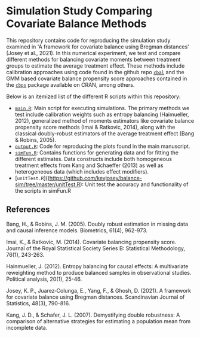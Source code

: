 Simulation Study Comparing Covariate Balance Methods
====================================================

This repository contains code for reproducing the simulation study examined in 'A framework for covariate balance using Bregman distances' (Josey et al., 2021). In this numerical experiment, we test and compare different methods for balancing covariate moments between treatment groups to estimate the average treatment effect. These methods include calibration approaches using code found in the github repo [`cbal`](https://github.com/kevjosey/cbal/) and the GMM based covariate balance propensity score approaches contained in the [`cbps`](https://cran.r-project.org/web/packages/CBPS/index.html) package available on CRAN, among others. 

Below is an itemized list of the different R scripts within this repository:

- [`main.R`](https://github.com/kevjosey/balance-sim/tree/master/main.R): Main script for executing simulations. The primary methods we test include calibration weights such as entropy balancing (Haimueller, 2012), generalized method of moments estimators like covariate balance propensity score methods (Imai & Ratkovic, 2014), along with the classical doubly-robust estimators of the average treatment effect (Bang & Robins, 2005).
- [`output.R`](https://github.com/kevjosey/balance-sim/tree/master/output.R): Code for reproducing the plots found in the main manuscript.
- [`simFun.R`](https://github.com/kevjosey/balance-sim/tree/master/simFun.R): Contains functions for generating data and for fitting the different estimates. Data constructs include both homogeneous treatment effects from Kang and Schaeffer (2013) as well as heterogeneous data (which includes effect modifiers).
- [`unitTest.R`]((https://github.com/kevjosey/balance-sim/tree/master/unitTest.R): Unit test the accuracy and functionality of the scripts in simFun.R

## References

Bang, H., & Robins, J. M. (2005). Doubly robust estimation in missing data and causal inference models. Biometrics, 61(4), 962-973.

Imai, K., & Ratkovic, M. (2014). Covariate balancing propensity score. Journal of the Royal Statistical Society Series B: Statistical Methodology, 76(1), 243-263.

Hainmueller, J. (2012). Entropy balancing for causal effects: A multivariate reweighting method to produce balanced samples in observational studies. Political analysis, 20(1), 25-46.

Josey, K. P., Juarez‐Colunga, E., Yang, F., & Ghosh, D. (2021). A framework for covariate balance using Bregman distances. Scandinavian Journal of Statistics, 48(3), 790-816.

Kang, J. D., & Schafer, J. L. (2007). Demystifying double robustness: A comparison of alternative strategies for estimating a population mean from incomplete data.